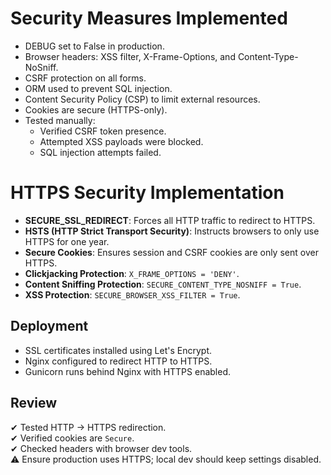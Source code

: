 # Security Measures Implemented
- DEBUG set to False in production.
- Browser headers: XSS filter, X-Frame-Options, and Content-Type-NoSniff.
- CSRF protection on all forms.
- ORM used to prevent SQL injection.
- Content Security Policy (CSP) to limit external resources.
- Cookies are secure (HTTPS-only).
- Tested manually:
  - Verified CSRF token presence.
  - Attempted XSS payloads were blocked.
  - SQL injection attempts failed.

# HTTPS Security Implementation

- **SECURE_SSL_REDIRECT**: Forces all HTTP traffic to redirect to HTTPS.
- **HSTS (HTTP Strict Transport Security)**: Instructs browsers to only use HTTPS for one year.
- **Secure Cookies**: Ensures session and CSRF cookies are only sent over HTTPS.
- **Clickjacking Protection**: `X_FRAME_OPTIONS = 'DENY'`.
- **Content Sniffing Protection**: `SECURE_CONTENT_TYPE_NOSNIFF = True`.
- **XSS Protection**: `SECURE_BROWSER_XSS_FILTER = True`.

## Deployment

- SSL certificates installed using Let's Encrypt.
- Nginx configured to redirect HTTP to HTTPS.
- Gunicorn runs behind Nginx with HTTPS enabled.

## Review

✔ Tested HTTP → HTTPS redirection.  
✔ Verified cookies are `Secure`.  
✔ Checked headers with browser dev tools.  
⚠ Ensure production uses HTTPS; local dev should keep settings disabled.
